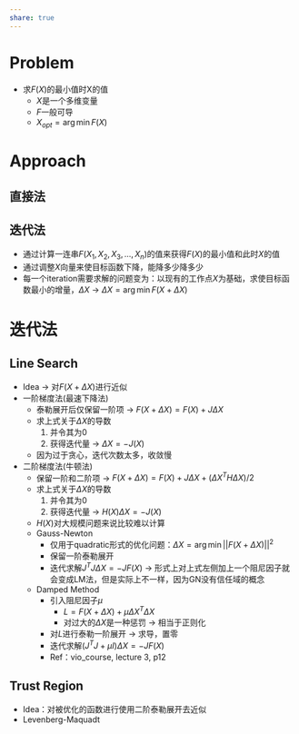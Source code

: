 ```yaml
---
share: true
---
```

# Problem
- 求$F(X)$的最小值时X的值
	- $X$是一个多维变量
	- $F$一般可导
	- $X_{opt} = \arg \min F(X)$

# Approach

## 直接法
## 迭代法
- 通过计算一连串$F(X_1, X_2, X_3, ..., X_n)$的值来获得$F(X)$的最小值和此时$X$的值
- 通过调整$X$向量来使目标函数下降，能降多少降多少
- 每一个iteration需要求解的问题变为：以现有的工作点$X$为基础，求使目标函数最小的增量，$\Delta X$ → $\Delta X = \arg \min F(X + \Delta X)$

# 迭代法
## Line Search
- Idea → 对$F(X + \Delta X)$进行近似
- 一阶梯度法(最速下降法)
	- 泰勒展开后仅保留一阶项 → $F(X + \Delta X) = F(X) + J\Delta X$
	- 求上式关于$\Delta X$的导数
		1. 并令其为0
		2. 获得迭代量 → $\Delta X = -J(X)$
	- 因为过于贪心，迭代次数太多，收敛慢
- 二阶梯度法(牛顿法)
	- 保留一阶和二阶项 → $F(X + \Delta X) = F(X) + J\Delta X + (\Delta X^TH\Delta X)/2$
	- 求上式关于$\Delta X$的导数
		1. 并令其为0
		2. 获得迭代量 → $H(X)\Delta X = -J(X)$
	- $H(X)$对大规模问题来说比较难以计算
	- Gauss-Newton
		- 仅用于quadratic形式的优化问题：$\Delta X = \arg \min || F(X + \Delta X) ||^2$
		- 保留一阶泰勒展开
		- 迭代求解$J^TJ\Delta X = -JF(X)$ → 形式上对上式左侧加上一个阻尼因子就会变成LM法，但是实际上不一样，因为GN没有信任域的概念
	- Damped Method
		- 引入阻尼因子$\mu$
			- $L = F(X + \Delta X) + \mu\Delta X^T\Delta X$
			- 对过大的$\Delta X$是一种惩罚 → 相当于正则化
		- 对$L$进行泰勒一阶展开 → 求导，置零
		- 迭代求解$(J^TJ + \mu I)\Delta X = -JF(X)$
		- Ref：vio_course, lecture 3, p12

## Trust Region
- Idea：对被优化的函数进行使用二阶泰勒展开去近似
- Levenberg-Maquadt